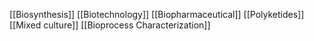 [[Biosynthesis]]
[[Biotechnology]]
[[Biopharmaceutical]]
[[Polyketides]]
[[Mixed culture]]
[[Bioprocess Characterization]]
